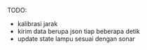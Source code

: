 TODO:

- kalibrasi jarak
- kirim data berupa json tiap beberapa detik
- update state lampu sesuai dengan sonar
